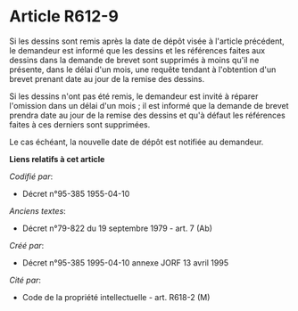 # Article R612-9

Si les dessins sont remis après la date de dépôt visée à l'article précédent, le demandeur est informé que les dessins et les
références faites aux dessins dans la demande de brevet sont supprimés à moins qu'il ne présente, dans le délai d'un mois,
une requête tendant à l'obtention d'un brevet prenant date au jour de la remise des dessins.

Si les dessins n'ont pas été remis, le demandeur est invité à réparer l'omission dans un délai d'un mois ; il est informé que
la demande de brevet prendra date au jour de la remise des dessins et qu'à défaut les références faites à ces derniers sont
supprimées.

Le cas échéant, la nouvelle date de dépôt est notifiée au demandeur.

**Liens relatifs à cet article**

_Codifié par_:

  - Décret n°95-385 1955-04-10

_Anciens textes_:

  - Décret n°79-822 du 19 septembre 1979 - art. 7 (Ab)

_Créé par_:

  - Décret n°95-385 1995-04-10 annexe JORF 13 avril 1995

_Cité par_:

  - Code de la propriété intellectuelle - art. R618-2 (M)
